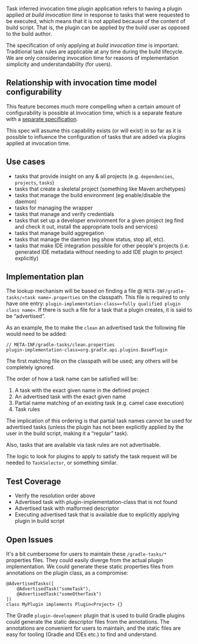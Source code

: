 Task inferred invocation time plugin application refers to having a plugin applied *at build invocation time* in response to tasks that were requested to be executed, which means that it is not applied because of the content of build script. That is, the plugin can be applied by the build user as opposed to the build author.

The specification of only applying at *build invocation time* is important. Traditional task rules are applicable at any time during the build lifecycle. We are only considering invocation time for reasons of implementation simplicity and understandability (for users).

## Relationship with invocation time model configurability

This feature becomes much more compelling when a certain amount of configurability is possible at invocation time, which is a separate feature with a [separate specification](https://github.com/gradle/gradle/blob/master/design-docs/task-configuration-from-command-line.md).

This spec will assume this capability exists (or will exist) in so far as it is possible to influence the configuration of tasks that are added via plugins applied at invocation time.

## Use cases

* tasks that provide insight on any & all projects (e.g. `dependencies`, `projects`, `tasks`)
* tasks that create a skeletal project (something like Maven archetypes)
* tasks that manage the build environment (eg enable/disable the daemon)
* tasks for managing the wrapper
* tasks that manage and verify credentials
* tasks that set up a developer environment for a given project (eg find and check it out, install the appropriate tools and services)
* tasks that manage build aggregation
* tasks that manage the daemon (eg show status, stop all, etc).
* tasks that make IDE integration possible for other people's projects (i.e. generated IDE metadata without needing to add IDE plugin to project explicitly)

## Implementation plan

The lookup mechanism will be based on finding a file @ `META-INF/gradle-tasks/«task name».properties` on the classpath. This file is required to only have one entry: `plugin-implementation-class=«fully qualified plugin class name»`. If there is such a file for a task that a plugin creates, it is said to be “advertised”.

As an example, the to make the `clean` an advertised task the following file would need to be added:

    // META-INF/gradle-tasks/clean.properties
    plugin-implementation-class=org.gradle.api.plugins.BasePlugin

The first matching file on the classpath will be used; any others will be completely ignored.

The order of how a task name can be satisfied will be:

1. A task with the exact given name in the defined project
2. An advertised task with the exact given name
3. Partial name matching of an existing task (e.g. camel case execution)
4. Task rules

The implication of this ordering is that partial task names cannot be used for advertised tasks (unless the plugin has not been explicitly applied by the user in the build script, making it a “regular” task). 

Also, tasks that are available via task rules are not advertisable.

The logic to look for plugins to apply to satisfy the task request will be needed to `TaskSelector`, or something similar.

## Test Coverage

* Verify the resolution order above
* Advertised task with plugin-implementation-class that is not found
* Advertised task with malformed descriptor
* Executing advertised task that is available due to explicitly applying plugin in build script

## Open Issues

It's a bit cumbersome for users to maintain these `/gradle-tasks/*` properties files. They could easily diverge from the actual plugin implementation. We could generate these static properties files from annotations on the plugin class, as a compromise:

    @AdvertisedTasks([
        @AdvertisedTask("someTask"),
        @AdvertisedTask("someOtherTask")
    ])
    class MyPlugin implements Plugin<Project> {}

The Gradle `plugin-development` plugin that is used to build Gradle plugins could generate the static descriptor files from the annotations. The annotations are convenient for users to maintain, and the static files are easy for tooling (Gradle and IDEs etc.) to find and understand.    